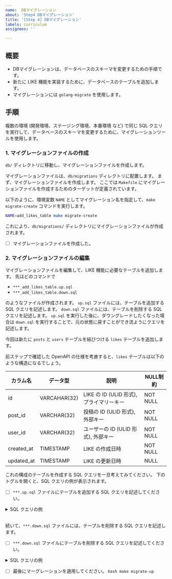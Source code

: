 ```yaml
---
name:  DBマイグレーション
about: 'Step4 DBマイグレーション'
title: '[Step 4] DBマイグレーション'
labels: curriculum
assignees: ''

---
```


## 概要

- DBマイグレーションは、データベースのスキーマを変更するための手順です。
- 新たに LIKE 機能を実装するために、データベースのテーブルを追加します。
- マイグレーションには `golang-migrate` を使用します。

## 手順

複数の環境 (開発環境、ステージング環境、本番環境 など) で同じ SQL クエリを実行して、データベースのスキーマを変更するために、マイグレーションツールを使用します。

### 1. マイグレーションファイルの作成

`db/` ディレクトリに移動し、マイグレーションファイルを作成します。

マイグレーションファイルは、`db/migrations` ディレクトリに配置します。
まず、マイグレーションファイルを作成します。
ここでは `Makefile` にマイグレーションファイルを作成するためのターゲットが定義されています。

以下のように、環境変数 `NAME` としてマイグレーション名を指定して、`make migrate-create` コマンドを実行します。

```bash
NAME=add_likes_table make migrate-create
```

これにより、`db/migrations/` ディレクトリにマイグレーションファイルが作成されます。

- [ ] マイグレーションファイルを作成した。

### 2. マイグレーションファイルの編集

マイグレーションファイルを編集して、LIKE 機能に必要なテーブルを追加します。
先ほどのコマンドで

- `***_add_likes_table.up.sql`
- `***_add_likes_table.down.sql`

のようなファイルが作成されます。
`up.sql` ファイルには、テーブルを追加する SQL クエリを記述します。
`down.sql` ファイルには、テーブルを削除する SQL クエリを記述します。
`up.sql` を実行した後に、ダウングレードしたくなった場合は `down.sql` を実行することで、元の状態に戻すことができ流ようにクエリを記述します。

今回は新たに `posts` と `users` テーブルを結びつける `likes` テーブルを追加します。

前ステップで確認した OpenAPI の仕様を考慮すると、`likes` テーブルは以下のような構造になるでしょう。

| カラム名 | データ型 | 説明 | NULL制約 |
| --- | --- | --- | --- |
| id | VARCAHAR(32) | LIKE の ID (ULID 形式), プライマリーキー | NOT NULL |
| post_id | VARCHAR(32) | 投稿の ID (ULID 形式), 外部キー | NOT NULL |
| user_id | VARCHAR(32) | ユーザーの ID (ULID 形式), 外部キー | NOT NULL |
| created_at | TIMESTAMP | LIKE の作成日時 | NOT NULL |
| updated_at | TIMESTAMP | LIKE の更新日時 | NULL |

これの構成のテーブルを作成する SQL クエリを一旦考えてみてください。
下のトグルを開くと、SQL クエリの例が表示されます。

- [ ] `***.up.sql` ファイルにテーブルを追加する SQL クエリを記述してください。

<details>
<summary>SQL クエリの例</summary>

```sql
BEGIN;

CREATE TABLE likes (
    id VARCHAR(32) PRIMARY KEY,
    post_id VARCHAR(32) NOT NULL,
    user_id VARCHAR(32) NOT NULL,
    created_at TIMESTAMP NOT NULL DEFAULT CURRENT_TIMESTAMP,
    updated_at TIMESTAMP NULL DEFAULT NULL,
    FOREIGN KEY (post_id) REFERENCES posts(id),
    FOREIGN KEY (user_id) REFERENCES users(id)
);

COMMIT;
```

</details>

\
続いて、`***.down.sql` ファイルには、テーブルを削除する SQL クエリを記述します。

- [ ] `***.down.sql` ファイルにテーブルを削除する SQL クエリを記述してください。

<details>
<summary>SQL クエリの例</summary>

```sql
BEGIN;

DROP TABLE IF EXISTS likes;

COMMIT;
```

</details>

- [ ] 最後にマーグレーションを適用してください。
      ```bash
      make migrate-up
      ```

